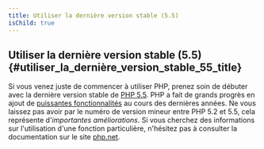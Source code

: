 ```yaml
---
title: Utiliser la dernière version stable (5.5)
isChild: true
---
```


## Utiliser la dernière version stable (5.5) {#utiliser_la_dernière_version_stable_55_title}

Si vous venez juste de commencer à utiliser PHP, prenez soin de débuter avec la dernière version stable 
de [PHP 5.5][php-release]. PHP a fait de grands progrès en ajout de [puissantes fonctionnalités](#les_points_importants_du_language) 
au cours des dernières années. Ne vous laissez pas avoir par le numéro de version mineur entre PHP 5.2 et 5.5, cela 
représente d'*importantes améliorations*. Si vous cherchez des informations sur l'utilisation d'une fonction particulière,
 n'hésitez pas à consulter la documentation sur le site [php.net][php-docs].

[php-release]: http://www.php.net/downloads.php
[php-docs]: http://www.php.net/manual/fr/
